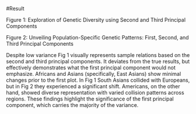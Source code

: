 #Result

Figure 1: Exploration of Genetic Diversity using Second and Third Principal Components

Figure 2: Unveiling Population-Specific Genetic Patterns: First, Second, and Third Principal Components



Despite low variance Fig 1 visually represents sample relations based on the second and third principal components. It deviates from the true results, but effectively demonstrates what the first principal component would not emphasize.
Africans and Asians (specifically, East Asians) show minimal changes prior to the first plot.
In Fig 1 South Asians collided with Europeans, but in Fig 2 they experienced a significant shift. Americans, on the other hand, showed diverse representation with varied collision patterns across regions.
These findings highlight the significance of the first principal component, which carries the majority of the variance.




